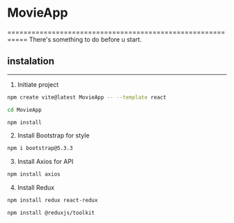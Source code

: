 # MovieApp
===========================================================
There's something to do before u start.

## instalation
-----------------------------------------------------------
1. Initiate project
```bash
npm create vite@latest MovieApp -- --template react
```
```bash
cd MovieApp
```
```bash
npm install
```

2. Install Bootstrap for style
```bash
npm i bootstrap@5.3.3
```

3. Install Axios for API
```bash
npm install axios
```

4. Install Redux
```bash
npm install redux react-redux
```
```bash
npm install @reduxjs/toolkit
```
